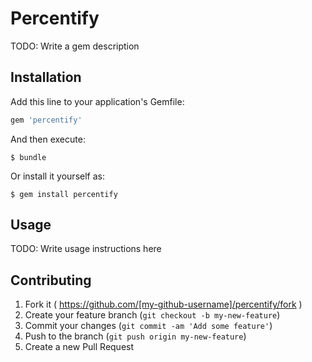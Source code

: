 # Percentify

TODO: Write a gem description

## Installation

Add this line to your application's Gemfile:

```ruby
gem 'percentify'
```

And then execute:

    $ bundle

Or install it yourself as:

    $ gem install percentify

## Usage

TODO: Write usage instructions here

## Contributing

1. Fork it ( https://github.com/[my-github-username]/percentify/fork )
2. Create your feature branch (`git checkout -b my-new-feature`)
3. Commit your changes (`git commit -am 'Add some feature'`)
4. Push to the branch (`git push origin my-new-feature`)
5. Create a new Pull Request
